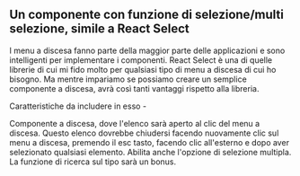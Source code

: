 ## Un componente con funzione di selezione/multi selezione, simile a React Select

I menu a discesa fanno parte della maggior parte delle applicazioni e sono intelligenti per implementare i componenti. React Select è una di quelle librerie di cui mi fido molto per qualsiasi tipo di menu a discesa di cui ho bisogno. Ma mentre impariamo se possiamo creare un semplice componente a discesa, avrà così tanti vantaggi rispetto alla libreria.

Caratteristiche da includere in esso -

Componente a discesa, dove l'elenco sarà aperto al clic del menu a discesa.
Questo elenco dovrebbe chiudersi facendo nuovamente clic sul menu a discesa, premendo il esc tasto, facendo clic all'esterno e dopo aver selezionato qualsiasi elemento.
Abilita anche l'opzione di selezione multipla.
La funzione di ricerca sul tipo sarà un bonus.
